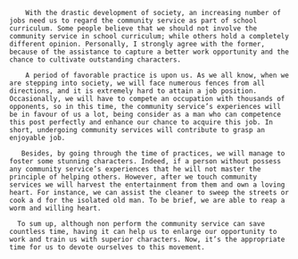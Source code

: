         With the drastic development of society, an increasing number of jobs need us to regard the community service as part of school curriculum. Some people believe that we should not involve the community service in school curriculum; while others hold a completely different opinion. Personally, I strongly agree with the former, because of the assistance to capture a better work opportunity and the chance to cultivate outstanding characters.
        
        A period of favorable practice is upon us. As we all know, when we are stepping into society, we will face numerous fences from all directions, and it is extremely hard to attain a job position. Occasionally, we will have to compete an occupation with thousands of opponents, so in this time, the community service’s experiences will be in favour of us a lot, being consider as a man who can competence this post perfectly and enhance our chance to acquire this job. In short, undergoing community services will contribute to grasp an enjoyable job.
        
       Besides, by going through the time of practices, we will manage to foster some stunning characters. Indeed, if a person without possess any community service’s experiences that he will not master the principle of helping others. However, after we touch community services we will harvest the entertainment from them and own a loving heart. For instance, we can assist the cleaner to sweep the streets or cook a d for the isolated old man. To be brief, we are able to reap a worm and willing heart.
       
      To sum up, although non perform the community service can save countless time, having it can help us to enlarge our opportunity to work and train us with superior characters. Now, it’s the appropriate time for us to devote ourselves to this movement.     
